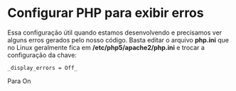 # Configurar PHP para exibir erros

Essa configuração útil quando estamos desenvolvendo e precisamos ver alguns erros gerados pelo nosso código. Basta editar o arquivo **php.ini** que no Linux geralmente fica em **/etc/php5/apache2/php.ini** e trocar a configuração da chave:

```
_display_errors = Off_
```

Para On
